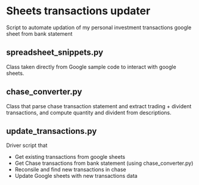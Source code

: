 # Sheets transactions updater
Script to automate updation of my personal investment transactions google sheet from bank statement 

## spreadsheet_snippets.py
Class taken directly from Google sample code to interact with google sheets. 

## chase_converter.py
Class that parse chase transaction statement and extract trading + divident transactions, and compute quantity and divident from descriptions.

## update_transactions.py

Driver script that
- Get existing transactions from google sheets
- Get Chase transactions from bank statement (using chase_converter.py)
- Reconsile and find new transactions in chase
- Update Google sheets with new transactions data
